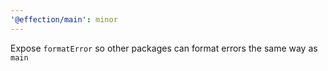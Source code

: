 ```yaml
---
'@effection/main': minor
---
```

Expose `formatError` so other packages can format errors the same way as `main`
